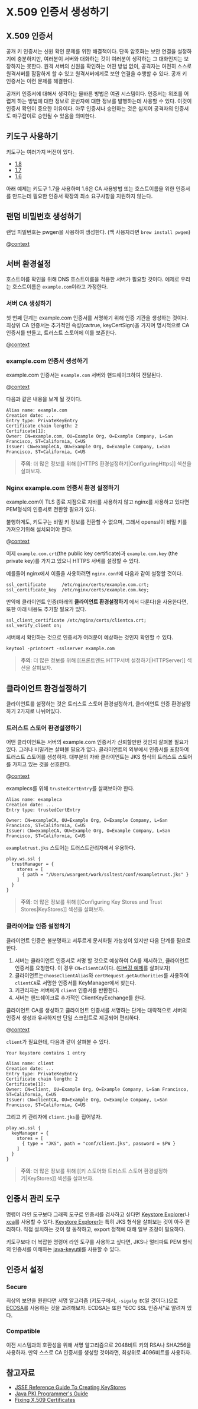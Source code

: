 # X.509 인증서 생성하기

## X.509 인증서

공개 키 인증서는 신원 확인 문제를 위한 해결책이다. 단독 암호화는 보안 연결을 설정하기에 충분하지만, 여러분이 서버와 대화하는 것이 여러분이 생각하는 그 대화인지는 보장하지는 못한다. 원격 서버의 신원을 확인하는 어떤 방법 없이, 공격자는 여전히 스스로 원격서버를 잠잠하게 할 수 있고 원격서버에게로 보안 연결을 수행할 수 있다. 공개 키 인증서는 이런 문제를 해결한다.

공개키 인증서에 대해서 생각하는 올바른 방법은 여권 시스템이다. 인증서는 위조를 어렵게 하는 방법에 대한 정보로 운반자에 대한 정보를 발행하는데 사용할 수 있다. 이것이 인증서 확인이 중요한 이유이다. 아무 인증서나 승인하는 것은 심지어 공격자의 인증서도 마구잡이로 승인될 수 있음을 의미한다.

## 키도구 사용하기

키도구는 여러가지 버전이 있다.

* [1.8](http://docs.oracle.com/javase/8/docs/technotes/tools/unix/keytool.html)
* [1.7](http://docs.oracle.com/javase/7/docs/technotes/tools/solaris/keytool.html)
* [1.6](http://docs.oracle.com/javase/6/docs/technotes/tools/solaris/keytool.html)

아래 예제는 키도구 1.7을 사용하며 1.6은 CA 사용방법 또는 호스트이름을 위한 인증서를 만드는데 필요한 인증서 확장의 최소 요구사항을 지원하지 않는다.

## 랜덤 비밀번호 생성하기

랜덤 피밀번호는 pwgen을 사용하여 생성한다. (맥 사용자라면 `brew install pwgen`)

@[context](code/genpassword.sh)

## 서버 환경설정

호스트이름 확인을 위해 DNS 호스트이름을 적용한 서버가 필요할 것이다. 예제로 우리는 호스트이름은 `example.com`이라고 가정한다.

### 서버 CA 생성하기

첫 번째 단계는 example.com 인증서를 서명하기 위해 인증 기관을 생성하는 것이다. 최상위 CA 인증서는 추가적인 속성(ca:true, keyCertSign)을 가지며 명시적으로 CA 인증서를 만들고, 트러스트 스토어에 이를 보존한다.

@[context](code/genca.sh)

### example.com 인증서 생성하기

example.com 인증서는 `example.com` 서버와 핸드쉐이크하여 전달된다.

@[context](code/genserver.sh)

다음과 같은 내용을 보게 될 것이다.

```
Alias name: example.com
Creation date: ...
Entry type: PrivateKeyEntry
Certificate chain length: 2
Certificate[1]:
Owner: CN=example.com, OU=Example Org, O=Example Company, L=San Francisco, ST=California, C=US
Issuer: CN=exampleCA, OU=Example Org, O=Example Company, L=San Francisco, ST=California, C=US
```

> **주의**: 더 많은 정보를 위해 [[HTTPS 환경설정하기|ConfiguringHttps]] 섹션을 살펴보자.

### Nginx example.com 인증서 환경 설정하기

example.com이 TLS 종료 지점으로 자바를 사용하지 않고 nginx를 사용하고 있다면 PEM형식의 인증서로 전환할 필요가 있다.

불행하게도, 키도구는 비밀 키 정보를 전환할 수 없으며, 그래서 openssl이 비밀 키를 가져오기위해 설치되어야 한다.

@[context](code/genserverexp.sh)

이제 `example.com.crt`(the public key certificate)과 `example.com.key` (the private key)를 가지고 있으니 HTTPS 서버를 설정할 수 있다.

예를들어 nginx에서 이들을 사용하려면 `nginx.conf`에 다음과 같이 설정할 것이다.

```
ssl_certificate      /etc/nginx/certs/example.com.crt;
ssl_certificate_key  /etc/nginx/certs/example.com.key;
```

만약에 클라이언트 인증(아래의 **클라이언트 환경설정하기** 에서 다룬다)을 사용한다면, 또한 아래 내용도 추가할 필요가 있다.

```
ssl_client_certificate /etc/nginx/certs/clientca.crt;
ssl_verify_client on;
```

서버에서 확인하는 것으로 인증서가 여러분이 예상하는 것인지 확인할 수 있다.

```
keytool -printcert -sslserver example.com
```

> **주의**: 더 많은 정보를 위해 [[프론트엔드 HTTP서버 설정하기|HTTPServer]] 섹션을 살펴보자.

## 클라이언트 환경설정하기

클라이언트를 설정하는 것은 트러스트 스토어 환경설정하기, 클라이언트 인증 환경설정하기 2가지로 나뉘어있다.

### 트러스트 스토어 환경설정하기

어떤 클라이언트는 서버의 example.com 인증서가 신뢰할만한 것인지 살펴볼 필요가 있다. 그러나 비밀키는 살펴볼 필요가 없다. 클라이언트의 외부에서 인증서를 포함하여 트러스트 스토어를 생성하자. 대부분의 자바 클라이언트는 JKS 형식의 트러스트 스토어를 가지고 있는 것을 선호한다. 

@[context](code/gentruststore.sh)

examplecs를 위해 `trustedCertEntry`를 살펴보아야 한다.

```
Alias name: exampleca
Creation date: ...
Entry type: trustedCertEntry

Owner: CN=exampleCA, OU=Example Org, O=Example Company, L=San Francisco, ST=California, C=US
Issuer: CN=exampleCA, OU=Example Org, O=Example Company, L=San Francisco, ST=California, C=US
```

`exampletrust.jks` 스토어는 트러스트관리자에서 유용하다.

```
play.ws.ssl {
  trustManager = {
    stores = [
      { path = "/Users/wsargent/work/ssltest/conf/exampletrust.jks" }
    ]
  }
}
```

> **주의**: 더 많은 정보를 위해 [[Configuring Key Stores and Trust Stores|KeyStores]] 섹션을 살펴보자.

### 클라이어늩 인증 설정하기

클라이언트 인증은 불분명하고 서투르게 문서화될 가능성이 있지만 다음 단계를 필요로한다.

1. 서버는 클라이언트 인증서로 서명 할 것으로 예상하여 CA를 제시하고, 클라이언트 인증서를 요청한다. 이 경우 `CN=clientCA`이다. ([디버깅 예제](http://docs.oracle.com/javase/7/docs/technotes/guides/security/jsse/ReadDebug.html)를 살펴보자)
2. 클라이언트는`chooseClientAlias`와 `certRequest.getAuthorities`를 사용하여 `clientCA`로 서명한 인증서를 KeyManager에서 찾는다.
3. 키관리자는 서버에게 `client` 인증서를 반환한다.
4. 서버는 핸드쉐이크로 추가적인 ClientKeyExchange를 한다.

클라이언트 CA를 생성하고 클라이언트 인증서를 서명하는 단계는 대략적으로 서버의 인증서 생성과 유사하지만 단일 스크립트로 제공되어 편리하다.

@[context](code/genclient.sh)

`client`가 필요한데, 다음과 같이 살펴볼 수 있다.

```
Your keystore contains 1 entry

Alias name: client
Creation date: ...
Entry type: PrivateKeyEntry
Certificate chain length: 2
Certificate[1]:
Owner: CN=client, OU=Example Org, O=Example Company, L=San Francisco, ST=California, C=US
Issuer: CN=clientCA, OU=Example Org, O=Example Company, L=San Francisco, ST=California, C=US
```

그리고 키 관리자에 `client.jks`를 집어넣자.

```
play.ws.ssl {
  keyManager = {
    stores = [
      { type = "JKS", path = "conf/client.jks", password = $PW }
    ]
  }
}
```

> **주의**: 더 많은 정보를 위해 [[키 스토어와 트러스트 스토어 환경설정하기|KeyStores]] 섹션을 살펴보자.

## 인증서 관리 도구

명령어 라인 도구보다 그래픽 도구로 인증서를 검사하고 싶다면 [Keystore Explorer](http://keystore-explorer.sourceforge.net/)나 [xca](http://sourceforge.net/projects/xca/)를 사용할 수 있다. [Keystore Explorer](http://keystore-explorer.sourceforge.net/)는 특히 JKS 형식을 살펴보는 것이 아주 편리하다. 직접 설치하는 것이 잘 동작하고, export 정책에 대해 일부 조정이 필요하다.

키도구보다 더 복잡한 명령어 라인 도구를 사용하고 싶다면, JKS나 멀티파트 PEM 형식의 인증서를 이해하는 [java-keyutil](https://code.google.com/p/java-keyutil/)를 사용할 수 있다.

## 인증서 설정

### Secure

최상의 보안을 원한다면 서명 알고리즘 (키도구에서, `-sigalg EC`일 것이다.)으로 [ECDSA](http://blog.cloudflare.com/ecdsa-the-digital-signature-algorithm-of-a-better-internet)를 사용하는 것을 고려해보자. ECDSA는 또한 "ECC SSL 인증서"로 알려져 있다.

### Compatible

이전 시스템과의 호환성을 위해 서명 알고리즘으로 2048비트 키의 RSA나 SHA256을 사용하자. 만약 스스로 CA 인증서를 생성할 것이라면, 최상위로 4096비트를 사용하자.

## 참고자료

* [JSSE Reference Guide To Creating KeyStores](http://docs.oracle.com/javase/8/docs/technotes/guides/security/jsse/JSSERefGuide.html#CreateKeystore)
* [Java PKI Programmer's Guide](http://docs.oracle.com/javase/7/docs/technotes/guides/security/certpath/CertPathProgGuide.html)
* [Fixing X.509 Certificates](http://tersesystems.com/2014/03/20/fixing-x509-certificates/)


